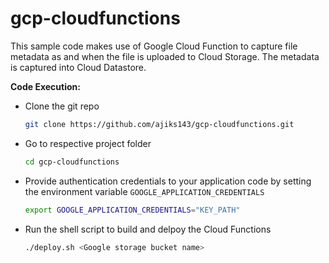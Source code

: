 # gcp-cloudfunctions
This sample code makes use of Google Cloud Function to capture file metadata as and when the file is uploaded to Cloud Storage.
The metadata is captured into Cloud Datastore.

**Code Execution:**

 - Clone the git repo
    ```sh
    git clone https://github.com/ajiks143/gcp-cloudfunctions.git
    ```   
 - Go to respective project folder
    ```sh
    cd gcp-cloudfunctions
    ```
 - Provide authentication credentials to your application code by setting the environment variable `GOOGLE_APPLICATION_CREDENTIALS`
    ```sh
    export GOOGLE_APPLICATION_CREDENTIALS="KEY_PATH"
    ```
 - Run the shell script to build and delpoy the Cloud Functions
    ```sh
    ./deploy.sh <Google storage bucket name>
    ```
